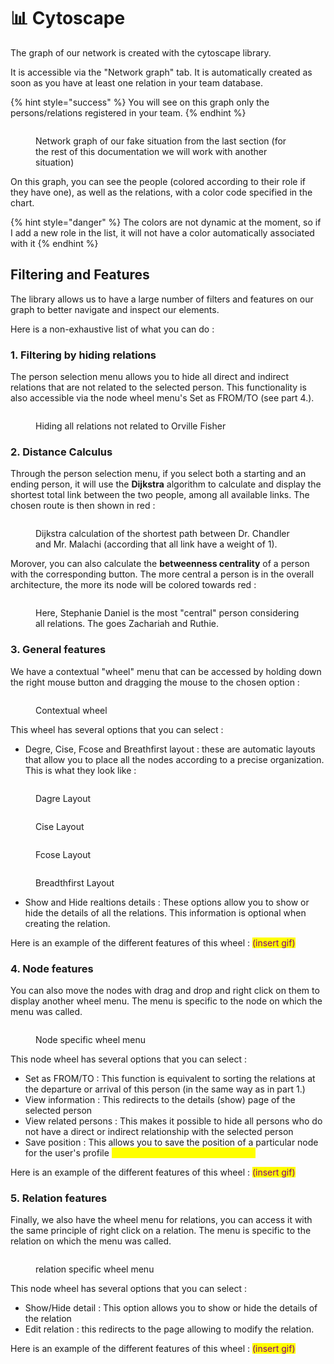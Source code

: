 # 📊 Cytoscape

The graph of our network is created with the cytoscape library.

It is accessible via the "Network graph" tab. It is automatically created as soon as you have at least one relation in your team database.

{% hint style="success" %}
You will see on this graph only the persons/relations registered in your team.
{% endhint %}

<figure><img src="../.gitbook/assets/image (2) (1) (2).png" alt=""><figcaption><p>Network graph of our fake situation from the last section (for the rest of this documentation we will work with another situation)</p></figcaption></figure>

On this graph, you can see the people (colored according to their role if they have one), as well as the relations, with a color code specified in the chart.

{% hint style="danger" %}
The colors are not dynamic at the moment, so if I add a new role in the list, it will not have a color automatically associated with it
{% endhint %}

## Filtering and Features

The library allows us to have a large number of filters and features on our graph to better navigate and inspect our elements.

Here is a non-exhaustive list of what you can do :&#x20;

### **1. Filtering by hiding relations**

The person selection menu allows you to hide all direct and indirect relations that are not related to the selected person. This functionality is also accessible via the node wheel menu's Set as FROM/TO (see part 4.).

<figure><img src="../.gitbook/assets/image (9).png" alt=""><figcaption><p>Hiding all relations not related to Orville Fisher</p></figcaption></figure>

### 2. **Distance Calculus**

Through the person selection menu, if you select both a starting and an ending person, it will use the **Dijkstra** algorithm to calculate and display the shortest total link between the two people, among all available links. The chosen route is then shown in red :&#x20;

<figure><img src="../.gitbook/assets/image (10).png" alt=""><figcaption><p>Dijkstra calculation of the shortest path between Dr. Chandler and Mr. Malachi (according that all link have a weight of 1).</p></figcaption></figure>

Morover, you can also calculate the **betweenness centrality** of a person with the corresponding button. The more central a person is in the overall architecture, the more its node will be colored towards red :&#x20;

<figure><img src="../.gitbook/assets/image.png" alt=""><figcaption><p>Here, Stephanie Daniel is the most "central" person considering all relations. The goes Zachariah and Ruthie.</p></figcaption></figure>

### 3.  **General features**

We have a contextual "wheel" menu that can be accessed by holding down the right mouse button and dragging the mouse to the chosen option :&#x20;

<figure><img src="../.gitbook/assets/image (4) (3).png" alt=""><figcaption><p>Contextual wheel</p></figcaption></figure>

This wheel has several options that you can select :&#x20;

* Degre, Cise, Fcose and Breathfirst layout : these are automatic layouts that allow you to place all the nodes according to a precise organization. This is what they look like :&#x20;

<figure><img src="../.gitbook/assets/image (3).png" alt=""><figcaption><p>Dagre Layout</p></figcaption></figure>

<figure><img src="../.gitbook/assets/image (4).png" alt=""><figcaption><p>Cise Layout</p></figcaption></figure>

<figure><img src="../.gitbook/assets/image (7).png" alt=""><figcaption><p>Fcose Layout</p></figcaption></figure>

<figure><img src="../.gitbook/assets/image (21).png" alt=""><figcaption><p>Breadthfirst Layout</p></figcaption></figure>

* Show and Hide realtions details : These options allow you to show or hide the details of all the relations. This information is optional when creating the relation.

Here is an example of the different features of this wheel : <mark style="color:purple;">(insert gif)</mark>

<mark style="color:purple;"></mark>

### 4.  Node features

You can also move the nodes with drag and drop and right click on them to display another <mark style="color:purple;"></mark> wheel menu. The menu is specific to the node on which the menu was called.

<figure><img src="../.gitbook/assets/image (2) (1).png" alt=""><figcaption><p>Node specific wheel menu</p></figcaption></figure>

This node wheel has several options that you can select :&#x20;

* Set as FROM/TO : This function is equivalent to sorting the relations at the departure or arrival of this person (in the same way as in part 1.)
* View information : This redirects to the details (show) page of the selected person
* View related persons : This makes it possible to hide all persons who do not have a direct or indirect relationship with the selected person
* Save position : This allows you to save the position of a particular node for the user's profile <mark style="color:yellow;">(NOT CURRENTLY FUNCTIONING)</mark>

Here is an example of the different features of this wheel : <mark style="color:purple;">(insert gif)</mark>

<mark style="color:purple;"></mark>

### 5.  Relation features

Finally, we also have the wheel menu for relations, you can access it with the same principle of right click on a relation. The menu is specific to the relation on which the menu was called.

<figure><img src="../.gitbook/assets/image (18).png" alt=""><figcaption><p>relation specific wheel menu</p></figcaption></figure>

This node wheel has several options that you can select :&#x20;

* Show/Hide detail : This option allows you to show or hide the details of the relation
* Edit relation : this redirects to the page allowing to modify the relation.

Here is an example of the different features of this wheel : <mark style="color:purple;">(insert gif)</mark>
